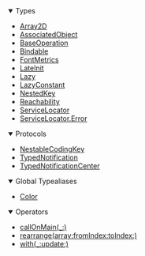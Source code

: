 <details open>
<summary>Types</summary>

  - [Array2D](Array2D)
  - [AssociatedObject](AssociatedObject)
  - [BaseOperation](BaseOperation)
  - [Bindable](Bindable)
  - [FontMetrics](FontMetrics)
  - [LateInit](LateInit)
  - [Lazy](Lazy)
  - [LazyConstant](LazyConstant)
  - [NestedKey](NestedKey)
  - [Reachability](Reachability)
  - [ServiceLocator](ServiceLocator)
  - [ServiceLocator.Error](ServiceLocator_Error)

</details>

<details open>
<summary>Protocols</summary>

  - [NestableCodingKey](NestableCodingKey)
  - [TypedNotification](TypedNotification)
  - [TypedNotificationCenter](TypedNotificationCenter)

</details>

<details open>
<summary>Global Typealiases</summary>

  - [Color](Color)

</details>

<details open>
<summary>Operators</summary>

  - [callOnMain(\_:)](callOnMain\(_:\))
  - [rearrange(array:fromIndex:toIndex:)](rearrange\(array:fromIndex:toIndex:\))
  - [with(\_:update:)](with\(_:update:\))

</details>
